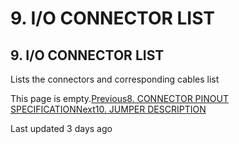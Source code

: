 # 9. I/O CONNECTOR LIST

## 9. I/O CONNECTOR LIST

Lists the connectors and corresponding cables list

This page is empty.[Previous8. CONNECTOR PINOUT SPECIFICATION](8.-connector-pinout-specification.md)[Next10. JUMPER DESCRIPTION](10.-jumper-description.md)

Last updated 3 days ago

